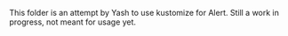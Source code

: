 This folder is an attempt by Yash to use kustomize for Alert. Still a work in progress, not meant for usage yet.